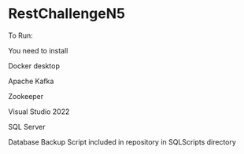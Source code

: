 # RestChallengeN5

To Run:

You need to install

Docker desktop

Apache Kafka

Zookeeper

Visual Studio 2022

SQL Server

Database Backup Script included in repository in SQLScripts directory
